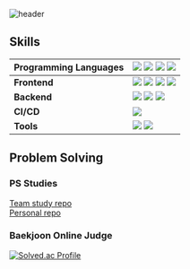 ![header](https://capsule-render.vercel.app/api?height=130&type=rect&color=0:071734,100:0E305B&section=header&text=Yeonju's%20Github🌠&desc=Web%20Developer&fontColor=ebebeb&fontAlign=52&fontAlignY=45&fontSize=39&animation=twinkling&descAlignY=77)

## Skills

| **Programming Languages** | <img src="https://img.shields.io/badge/Java-ED8B00?style=for-the-badge&logo=openjdk&logoColor=white"> <img src="https://img.shields.io/badge/JavaScript-F7DF1E?style=for-the-badge&logo=JavaScript&logoColor=white"> <img src="https://img.shields.io/badge/Python-14354C?style=for-the-badge&logo=python&logoColor=white"> <img src="https://img.shields.io/badge/C%2B%2B-00599C?style=for-the-badge&logo=c%2B%2B&logoColor=white"> |
|------------|-------------------------------------------------------------------------------------------------------------------|
| **Frontend**  | <img src="https://img.shields.io/badge/React-20232A?style=for-the-badge&logo=react&logoColor=61DAFB"> <img src="https://img.shields.io/badge/Redux-593D88?style=for-the-badge&logo=redux&logoColor=white"> <img src="https://img.shields.io/badge/CSS-239120?&style=for-the-badge&logo=css3&logoColor=white"> <img src="https://img.shields.io/badge/HTML-239120?style=for-the-badge&logo=html5&logoColor=white"> |
| **Backend**   | <img src="https://img.shields.io/badge/Spring-6DB33F?style=for-the-badge&logo=spring&logoColor=white"> <img src="https://img.shields.io/badge/FastAPI-14354C?style=for-the-badge&logo=python&logoColor=white"> <img src="https://img.shields.io/badge/MySQL-005C84?style=for-the-badge&logo=mysql&logoColor=white"> |
| **CI/CD**     | <img src="https://img.shields.io/badge/docker-%230db7ed.svg?style=for-the-badge&logo=docker&logoColor=white">  |
| **Tools**     | <img src="https://img.shields.io/badge/GIT-E44C30?style=for-the-badge&logo=git&logoColor=white"> <img src="https://img.shields.io/badge/Jira-0052CC?style=for-the-badge&logo=Jira&logoColor=white">  |

<!--<img src="">-->



## Problem Solving
### PS Studies
[Team study repo](https://github.com/Ivvi-a/Problem-Solving-Team-Study)
<br>
[Personal repo](https://github.com/Ivvi-a/Problem-Solving)

### Baekjoon Online Judge
[![Solved.ac Profile](http://mazassumnida.wtf/api/generate_badge?boj=ivvi_a)](https://solved.ac/ivvi_a)


<br/>
